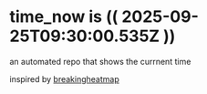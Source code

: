 # time_now is (( 2025-09-25T09:30:00.535Z ))

an automated repo that shows the currnent time

inspired by [breakingheatmap](https://github.com/breakingheatmap/breakingheatmap)